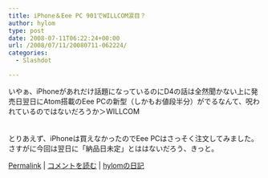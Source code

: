```yaml
---
title: iPhone＆Eee PC 901でWILLCOM涙目？
author: hylom
type: post
date: 2008-07-11T06:22:24+00:00
url: /2008/07/11/20080711-062224/
categories:
  - Slashdot

---
```

いやぁ、iPhoneがあれだけ話題になっているのにD4の話は全然聞かない上に発売日翌日にAtom搭載のEee PCの新型（しかもお値段半分）がでるなんて、呪われているのではないだろうか＞WILLCOM  
</br>   
とりあえず、iPhoneは買えなかったのでEee PCはさっそく注文してみました。さすがに今回は翌日に「納品日未定」とははないだろう、きっと。 

   [Permalink][1] |    [コメントを読む][2] |    [hylomの日記][3] 

</br>

 [1]: http://slashdot.jp/~hylom/journal/445687
 [2]: http://slashdot.jp/~hylom/journal/445687#acomments
 [3]: http://slashdot.jp/~hylom/journal/
